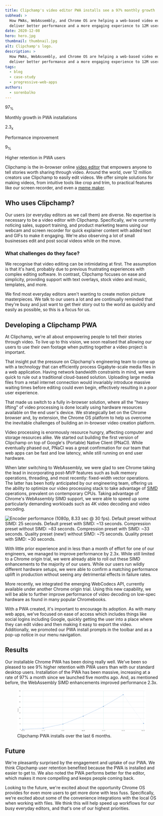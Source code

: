 ```yaml
---
title: Clipchamp's video editor PWA installs see a 97% monthly growth
subhead: >
  How PWAs, WebAssembly, and Chrome OS are helping a web-based video editor
  deliver better performance and a more engaging experience to 12M users.
date: 2020-12-08
hero: hero.jpg
thumbnail: thumbnail.jpg
alt: Clipchamp's logo.
description: >
  How PWAs, WebAssembly, and Chrome OS are helping a web-based video editor
  deliver better performance and a more engaging experience to 12M users.
tags:
  - blog
  - case-study
  - progressive-web-apps
authors:
  - sorenbalko
---
```


<div class="w-stats">
  <div class="w-stat">
    <p class="w-stat__figure">97<sub class="w-stat__sub">%</sub></p>
    <p class="w-stat__desc">Monthly growth in PWA installations</p>
  </div>
  <div class="w-stat">
    <p class="w-stat__figure">2.3<sub class="w-stat__sub">x</sub></p>
    <p class="w-stat__desc">Performance improvement</p>
  </div>
  <div class="w-stat">
    <p class="w-stat__figure">9<sub class="w-stat__sub">%</sub></p>
    <p class="w-stat__desc">Higher retention in PWA users</p>
  </div>
</div>

Clipchamp is the in-browser online [video
editor](https://clipchamp.com/en/video-editor/) that empowers anyone to tell
stories worth sharing through video. Around the world, over 12 million creators
use Clipchamp to easily edit videos. We offer simple solutions for making videos,
from intuitive tools like crop and trim, to practical features like our screen
recorder, and even a [meme maker](https://clipchamp.com/en/video-meme-generator/).

## Who uses Clipchamp?

Our users (or everyday editors as we call them) are diverse. No expertise is
necessary to be a video editor with Clipchamp. Specifically, we're currently
noticing sales, support training, and product marketing teams using our webcam
and screen recorder for quick explainer content with added text and GIFs to make
it engaging. We're also observing a lot of small businesses edit and post social
videos while on the move. 

### What challenges do they face?

We recognise that video editing can be intimidating at first. The assumption is
that it's hard, probably due to previous frustrating experiences with complex
editing software. In contrast, Clipchamp focuses on ease and simplicity,
providing support with text overlays, stock video and music, templates, and
more. 

We find most everyday editors aren't wanting to create motion picture
masterpieces. We talk to our users a lot and are continually reminded that
they're busy and just want to get their story out to the world as quickly and
easily as possible, so this is a focus for us.   

## Developing a Clipchamp PWA

At Clipchamp, we're all about empowering people to tell their stories through
video. To live up to this vision, we soon realised that allowing our users to
use their own footage when putting together a video project is important. 

That insight put the pressure on Clipchamp's engineering team to come up with a
technology that can efficiently process Gigabyte-scale media files in a web
application. Having network bandwidth constraints in mind, we were quick to rule
out a traditional cloud-based solution. Uploading large media files from a
retail internet connection would invariably introduce massive waiting times
before editing could even begin, effectively resulting in a poor user
experience. 

That made us switch to a fully in-browser solution, where all the "heavy
lifting" of video processing is done locally using hardware resources available
on the end user's device. We strategically bet on the Chrome browser and, by
extension, the Chrome OS platform to help us overcome the inevitable challenges
of building an in-browser video creation platform. 

Video processing is enormously resource hungry, affecting computer and storage
resources alike. We started out building the first version of Clipchamp on top
of Google's (Portable) Native Client (PNaCl). While eventually phased out, PNaCl
was a great confirmation for our team that web apps can be fast and low latency,
while still running on end user hardware.

When later switching to WebAssembly, we were glad to see Chrome taking the lead
in incorporating post-MVP features such as bulk memory operations, threading,
and most recently: fixed-width vector operations. The latter has been hotly
anticipated by our engineering team, offering us the ability to optimize our
video processing stack to take advantage of [SIMD](https://v8.dev/features/simd)
operations, prevalent on contemporary CPUs. Taking advantage of Chrome's
WebAssembly SIMD support, we were able to speed up some particularly demanding
workloads such as 4K video decoding and video encoding.  

![Encoder performance (1080p, 8.33 sec @ 30 fps). Default preset without SIMD:
25 seconds. Default preset with SIMD: ~13 seconds. Compression preset without
SIMD: ~83 seconds. Compression preset with SIMD: ~33 seconds. Quality preset
(new!) without SIMD: ~75 seconds. Quality preset with SIMD: ~30 seconds.](performance.png)

With little prior experience and in less than a month of effort for one of our
engineers, we managed to improve performance by 2.3x. While still limited to a
Chrome origin trial, we were already able to roll out these SIMD enhancements to
the majority of our users. While our users run wildly different hardware setups,
we were able to confirm a matching performance uplift in production without
seeing any detrimental effects in failure rates.

More recently, we integrated the emerging WebCodecs API, currently available
under another Chrome origin trial. Using this new capability, we will be able to
further improve performance of video decoding on low-spec hardware as found
in many popular Chromebooks. 

With a PWA created, it's important to encourage its adoption. As with many web
apps, we've focused on ease of access which includes things like social logins
including Google, quickly getting the user into a place where they can edit
video and then making it easy to export the video. Additionally, we promoted
our PWA install prompts in the toolbar and as a pop-up notice in our menu
navigation. 

## Results 

Our installable Chrome PWA has been doing really well. We've been so pleased to
see 9% higher retention with PWA users than with our standard desktop users.
Installation of the PWA has been massive, increasing at a rate of 97% a month
since we launched five months ago. And, as mentioned before, the WebAssembly
SIMD enhancements improved performance 2.3x.

<figure class="w-figure">
  <img class="w-screenshot" src="installs.png" 
       alt="June 2020: ~1K installs. July 2020: ~5K installs. August 2020: ~12K installs.
            September 2020: ~20K installs. October 2020: ~30K installs.">
  <figcaption class="w-figcaption">
    Clipchamp PWA installs over the last 6 months.
  </figcaption>
</figure>

## Future 

We're pleasantly surprised by the engagement and uptake of our PWA. We think
Clipchamp user retention benefited because the PWA is installed and easier to
get to. We also noted the PWA performs better for the editor, which makes it
more compelling and keeps people coming back.

Looking to the future, we're excited about the opportunity Chrome OS provides
for even more users to get more done with less fuss. Specifically, we're excited
about some of the convenience integrations with the local OS when working with
files. We think this will help speed up workflows for our busy everyday editors,
and that's one of our highest priorities. 